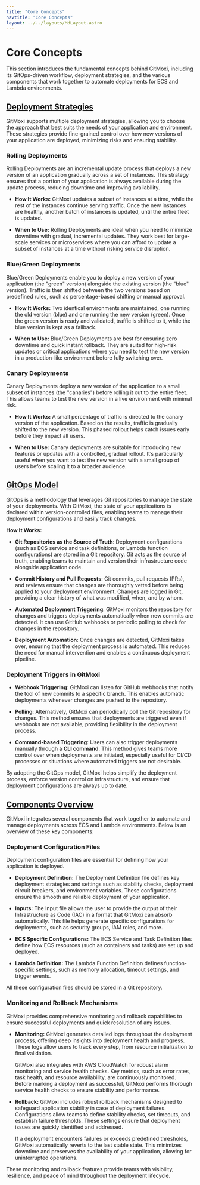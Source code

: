 ```yaml
---
title: "Core Concepts"
navtitle: "Core Concepts"
layout: ../../layouts/MdLayout.astro
---
```


# Core Concepts

This section introduces the fundamental concepts behind GitMoxi, including its GitOps-driven workflow, deployment strategies, and the various components that work together to automate deployments for ECS and Lambda environments.

## <u>Deployment Strategies</u>

GitMoxi supports multiple deployment strategies, allowing you to choose the approach that best suits the needs of your application and environment. These strategies provide fine-grained control over how new versions of your application are deployed, minimizing risks and ensuring stability.

### Rolling Deployments

Rolling Deployments are an incremental update process that deploys a new version of an application gradually across a set of instances. This strategy ensures that a portion of your application is always available during the update process, reducing downtime and improving availability.

- **How It Works:**
GitMoxi updates a subset of instances at a time, while the rest of the instances continue serving traffic. Once the new instances are healthy, another batch of instances is updated, until the entire fleet is updated.

- **When to Use:**
Rolling Deployments are ideal when you need to minimize downtime with gradual, incremental updates. They work best for large-scale services or microservices where you can afford to update a subset of instances at a time without risking service disruption.

### Blue/Green Deployments

Blue/Green Deployments enable you to deploy a new version of your application (the "green" version) alongside the existing version (the "blue" version). Traffic is then shifted between the two versions based on predefined rules, such as percentage-based shifting or manual approval.

- **How It Works:**
Two identical environments are maintained, one running the old version (blue) and one running the new version (green). Once the green version is ready and validated, traffic is shifted to it, while the blue version is kept as a fallback.

- **When to Use:**
Blue/Green Deployments are best for ensuring zero downtime and quick instant rollback. They are suited for high-risk updates or critical applications where you need to test the new version in a production-like environment before fully switching over.

### Canary Deployments

Canary Deployments deploy a new version of the application to a small subset of instances (the "canaries") before rolling it out to the entire fleet. This allows teams to test the new version in a live environment with minimal risk.

- **How It Works:**
A small percentage of traffic is directed to the canary version of the application. Based on the results, traffic is gradually shifted to the new version. This phased rollout helps catch issues early before they impact all users.

- **When to Use:**
Canary deployments are suitable for introducing new features or updates with a controlled, gradual rollout. It’s particularly useful when you want to test the new version with a small group of users before scaling it to a broader audience.

## <u>GitOps Model</u>

GitOps is a methodology that leverages Git repositories to manage the state of your deployments. With GitMoxi, the state of your applications is declared within version-controlled files, enabling teams to manage their deployment configurations and easily track changes.

**How It Works:**

- **Git Repositories as the Source of Truth**: Deployment configurations (such as ECS service and task definitions, or Lambda function configurations) are stored in a Git repository. Git acts as the source of truth, enabling teams to maintain and version their infrastructure code alongside application code.

- **Commit History and Pull Requests**: Git commits, pull requests (PRs), and reviews ensure that changes are thoroughly vetted before being applied to your deployment environment. Changes are logged in Git, providing a clear history of what was modified, when, and by whom.

- **Automated Deployment Triggering**: GitMoxi monitors the repository for changes and triggers deployments automatically when new commits are detected. It can use GitHub webhooks or periodic polling to check for changes in the repository.

- **Deployment Automation**: Once changes are detected, GitMoxi takes over, ensuring that the deployment process is automated. This reduces the need for manual intervention and enables a continuous deployment pipeline.

### Deployment Triggers in GitMoxi

- **Webhook Triggering**: GitMoxi can listen for GitHub webhooks that notify the tool of new commits to a specific branch. This enables automatic deployments whenever changes are pushed to the repository.

- **Polling**: Alternatively, GitMoxi can periodically poll the Git repository for changes. This method ensures that deployments are triggered even if webhooks are not available, providing flexibility in the deployment process.

- **Command-based Triggering**: Users can also trigger deployments manually through a **CLI command**. This method gives teams more control over when deployments are initiated, especially useful for CI/CD processes or situations where automated triggers are not desirable.

By adopting the GitOps model, GitMoxi helps simplify the deployment process, enforce version control on infrastructure, and ensure that deployment configurations are always up to date.

## <u>Components Overview</u>

GitMoxi integrates several components that work together to automate and manage deployments across ECS and Lambda environments. Below is an overview of these key components:

### Deployment Configuration Files
Deployment configuration files are essential for defining how your application is deployed.

- **Deployment Definition:**
The Deployment Definition file defines key deployment strategies and settings such as stability checks, deployment circuit breakers, and environment variables. These configurations ensure the smooth and reliable deployment of your application.

- **Inputs:**
The Input file allows the user to provide the output of their Infrastructure as Code (IAC) in a format that GitMoxi can absorb automatically. This file helps generate specific configurations for deployments, such as security groups, IAM roles, and more.

- **ECS Specific Configurations:**
The ECS Service and Task Definition files define how ECS resources (such as containers and tasks) are set up and deployed.

- **Lambda Definition:**
The Lambda Function Definition defines function-specific settings, such as memory allocation, timeout settings, and trigger events.

All these configuration files should be stored in a Git repository.

### Monitoring and Rollback Mechanisms

GitMoxi provides comprehensive monitoring and rollback capabilities to ensure successful deployments and quick resolution of any issues.

- **Monitoring:**
  GitMoxi generates detailed logs throughout the deployment process, offering deep insights into deployment health and progress. These logs allow users to track every step, from resource initialization to final validation.

  GitMoxi also integrates with AWS CloudWatch for robust alarm monitoring and service health checks. Key metrics, such as error rates, task health, and resource availability, are continuously monitored. Before marking a deployment as successful, GitMoxi performs thorough service health checks to ensure stability and performance.

- **Rollback:**
  GitMoxi includes robust rollback mechanisms designed to safeguard application stability in case of deployment failures. Configurations allow teams to define stability checks, set timeouts, and establish failure thresholds. These settings ensure that deployment issues are quickly identified and addressed.

  If a deployment encounters failures or exceeds predefined thresholds, GitMoxi automatically reverts to the last stable state. This minimizes downtime and preserves the availability of your application, allowing for uninterrupted operations.

These monitoring and rollback features provide teams with visibility, resilience, and peace of mind throughout the deployment lifecycle.

